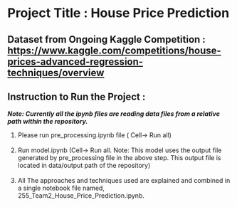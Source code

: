 # Project Title : House Price Prediction


## Dataset from Ongoing Kaggle Competition : https://www.kaggle.com/competitions/house-prices-advanced-regression-techniques/overview

## Instruction to Run the Project :

***Note: Currently all the ipynb files are reading data files from a relative path within the repository.***

1. Please run pre_processing.ipynb file ( Cell-> Run all) <br /> <br/>
2. Run model.ipynb (Cell-> Run all. Note: This model uses the output file generated by pre_processing file in the above step. This output file is located in data/output path of the repository) <br /> <br/>
3. All The approaches and techniques used are explained and combined in a single notebook file named, 255_Team2_House_Price_Prediction.ipynb. 
